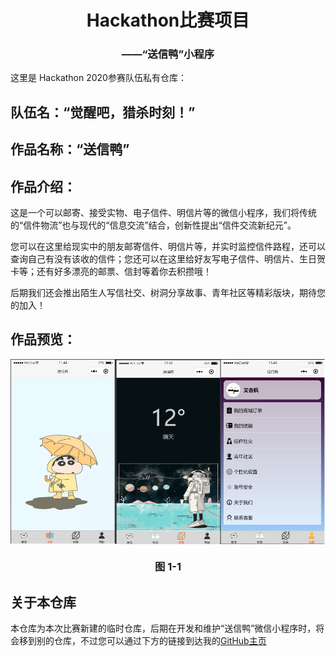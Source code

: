 <h1 align = "center">Hackathon比赛项目</h1>
<h3 align = "center">——“送信鸭”小程序</h3>
这里是 Hackathon 2020参赛队伍私有仓库：

## 队伍名：“觉醒吧，猎杀时刻！”

## 作品名称：“送信鸭” 

## 作品介绍：

​	这是一个可以邮寄、接受实物、电子信件、明信片等的微信小程序，我们将传统的“信件物流”也与现代的“信息交流”结合，创新性提出“信件交流新纪元”。   

​	您可以在这里给现实中的朋友邮寄信件、明信片等，并实时监控信件路程，还可以查询自己有没有该收的信件；您还可以在这里给好友写电子信件、明信片、生日贺卡等；还有好多漂亮的邮票、信封等着你去积攒哦！

​	后期我们还会推出陌生人写信社交、树洞分享故事、青年社区等精彩版块，期待您的加入！

## 作品预览：

<p>
    <img align ="center" src = "./作品展示.png"/>
    <h3 align ="center">图 1-1</h3>
</p>	


## 关于本仓库   
本仓库为本次比赛新建的临时仓库，后期在开发和维护“送信鸭”微信小程序时，将会移到别的仓库，不过您可以通过下方的链接到达我的<a href= "https://github.com/payiz-asj">GitHub主页 </a>




